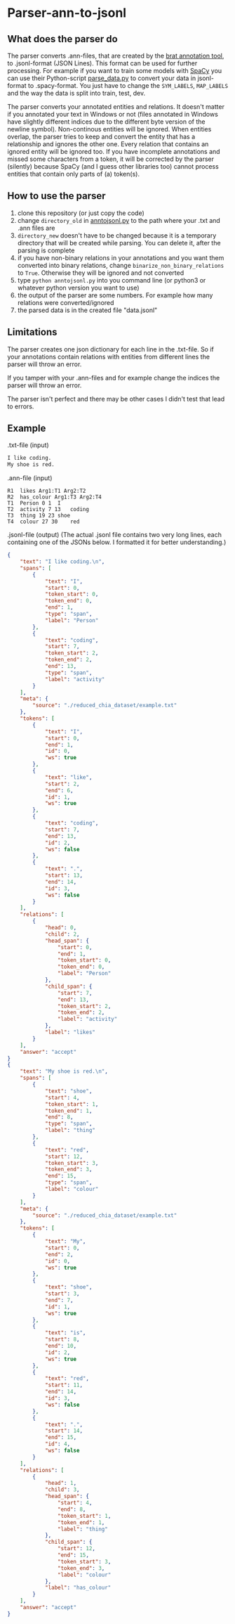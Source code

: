 # Parser-ann-to-jsonl
## What does the parser do
The parser converts .ann-files, that are created by the [brat annotation tool](https://brat.nlplab.org/introduction.html), to .jsonl-format (JSON Lines). This format can be used for further processing. For example if you want to train some models with [SpaCy](https://spacy.io/usage/spacy-101) you can use their Python-script [parse_data.py](https://github.com/explosion/projects/blob/v3/tutorials/rel_component/scripts/parse_data.py) to convert your data in jsonl-format to .spacy-format. You just have to change the `SYM_LABELS`, `MAP_LABELS` and the way the data is split into train, test, dev.

The parser converts your annotated entities and relations. It doesn't matter if you annotated your text in Windows or not (files annotated in Windows have slightly different indices due to the different byte version of the newline symbol). Non-continous entities will be ignored. When entities overlap, the parser tries to keep and convert the entity that has a relationship and ignores the other one. Every relation that contains an ignored entity will be ignored too. If you have incomplete annotations and missed some characters from a token, it will be corrected by the parser (silently) because SpaCy (and I guess other libraries too) cannot process entities that contain only parts of (a) token(s).

## How to use the parser
1. clone this repository (or just copy the code)
2. change `directory_old` in [anntojsonl.py](anntojsonl.py) to the path where your .txt and .ann files are
3. `directory_new` doesn't have to be changed because it is a temporary directory that will be created while parsing. You can delete it, after the parsing is complete
4. if you have non-binary relations in your annotations and you want them converted into binary relations, change `binarize_non_binary_relations` to `True`. Otherwise they will be ignored and not converted
5. type `python anntojsonl.py` into you command line (or python3 or whatever python version you want to use)
6. the output of the parser are some numbers. For example how many relations were converted/ignored
7. the parsed data is in the created file "data.jsonl"

## Limitations
The parser creates one json dictionary for each line in the .txt-file. So if your annotations contain relations with entities from different lines the parser will throw an error.

If you tamper with your .ann-files and for example change the indices the parser will throw an error.

The parser isn't perfect and there may be other cases I didn't test that lead to errors.

## Example

.txt-file (input)
```txt
I like coding.
My shoe is red.

```

.ann-file (input)
```ann
R1	likes Arg1:T1 Arg2:T2	
R2	has_colour Arg1:T3 Arg2:T4	
T1	Person 0 1	I
T2	activity 7 13	coding
T3	thing 19 23	shoe
T4	colour 27 30	red
```

.jsonl-file (output) (The actual .jsonl file contains two very long lines, each containing one of the JSONs below. I formatted it for better understanding.)
```json
{
    "text": "I like coding.\n",
    "spans": [
        {
            "text": "I",
            "start": 0,
            "token_start": 0,
            "token_end": 0,
            "end": 1,
            "type": "span",
            "label": "Person"
        },
        {
            "text": "coding",
            "start": 7,
            "token_start": 2,
            "token_end": 2,
            "end": 13,
            "type": "span",
            "label": "activity"
        }
    ],
    "meta": {
        "source": "./reduced_chia_dataset/example.txt"
    },
    "tokens": [
        {
            "text": "I",
            "start": 0,
            "end": 1,
            "id": 0,
            "ws": true
        },
        {
            "text": "like",
            "start": 2,
            "end": 6,
            "id": 1,
            "ws": true
        },
        {
            "text": "coding",
            "start": 7,
            "end": 13,
            "id": 2,
            "ws": false
        },
        {
            "text": ".",
            "start": 13,
            "end": 14,
            "id": 3,
            "ws": false
        }
    ],
    "relations": [
        {
            "head": 0,
            "child": 2,
            "head_span": {
                "start": 0,
                "end": 1,
                "token_start": 0,
                "token_end": 0,
                "label": "Person"
            },
            "child_span": {
                "start": 7,
                "end": 13,
                "token_start": 2,
                "token_end": 2,
                "label": "activity"
            },
            "label": "likes"
        }
    ],
    "answer": "accept"
}
{
    "text": "My shoe is red.\n",
    "spans": [
        {
            "text": "shoe",
            "start": 4,
            "token_start": 1,
            "token_end": 1,
            "end": 8,
            "type": "span",
            "label": "thing"
        },
        {
            "text": "red",
            "start": 12,
            "token_start": 3,
            "token_end": 3,
            "end": 15,
            "type": "span",
            "label": "colour"
        }
    ],
    "meta": {
        "source": "./reduced_chia_dataset/example.txt"
    },
    "tokens": [
        {
            "text": "My",
            "start": 0,
            "end": 2,
            "id": 0,
            "ws": true
        },
        {
            "text": "shoe",
            "start": 3,
            "end": 7,
            "id": 1,
            "ws": true
        },
        {
            "text": "is",
            "start": 8,
            "end": 10,
            "id": 2,
            "ws": true
        },
        {
            "text": "red",
            "start": 11,
            "end": 14,
            "id": 3,
            "ws": false
        },
        {
            "text": ".",
            "start": 14,
            "end": 15,
            "id": 4,
            "ws": false
        }
    ],
    "relations": [
        {
            "head": 1,
            "child": 3,
            "head_span": {
                "start": 4,
                "end": 8,
                "token_start": 1,
                "token_end": 1,
                "label": "thing"
            },
            "child_span": {
                "start": 12,
                "end": 15,
                "token_start": 3,
                "token_end": 3,
                "label": "colour"
            },
            "label": "has_colour"
        }
    ],
    "answer": "accept"
}
```
